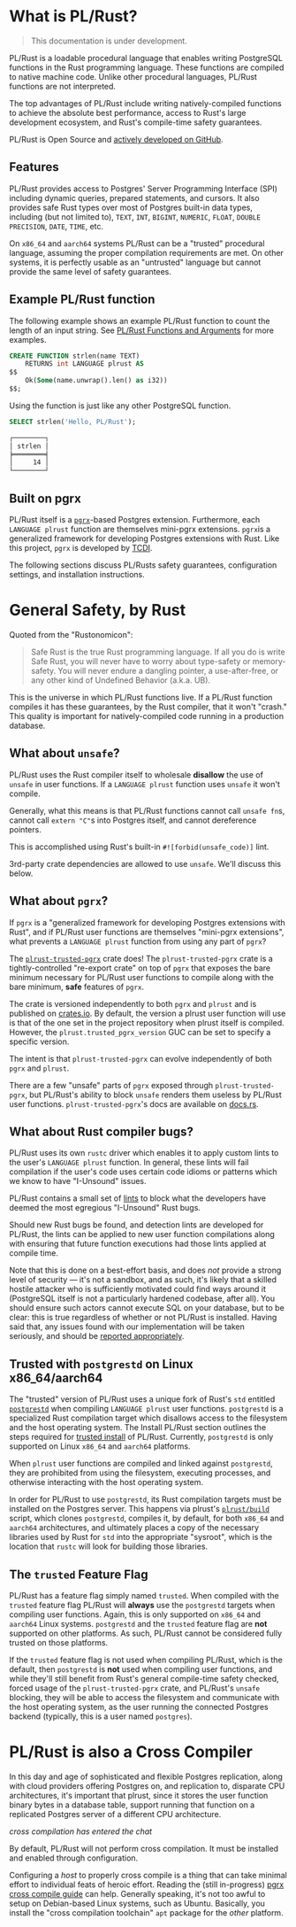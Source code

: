 # What is PL/Rust?

> This documentation is under development.

PL/Rust is a loadable procedural language that enables writing PostgreSQL
functions in the Rust programming language. These functions are compiled to
native machine code. Unlike other procedural languages, PL/Rust functions are
not interpreted.

The top advantages of PL/Rust include writing natively-compiled functions to achieve the absolute best performance,
access to Rust's large development ecosystem, and Rust's compile-time safety guarantees.

PL/Rust is Open Source and [actively developed on GitHub](https://github.com/tcdi/plrust).

## Features

PL/Rust provides access to Postgres' Server Programming Interface (SPI) including dynamic queries, prepared
statements, and cursors. It also provides safe Rust types over most of Postgres built-in data types, including (but
not limited to), `TEXT`, `INT`, `BIGINT`, `NUMERIC`, `FLOAT`, `DOUBLE PRECISION`,
`DATE`, `TIME`, etc.

On `x86_64` and `aarch64` systems PL/Rust can be a "trusted" procedural language, assuming the proper compilation
requirements are met. On other systems, it is perfectly usable as an "untrusted" language but cannot provide the
same level of safety guarantees.

## Example PL/Rust function

The following example shows an example PL/Rust function to count the length of
an input string. See [PL/Rust Functions and Arguments](./use-plrust.md)
for more examples.


```sql
CREATE FUNCTION strlen(name TEXT)
    RETURNS int LANGUAGE plrust AS
$$
    Ok(Some(name.unwrap().len() as i32))
$$;
```

Using the function is just like any other PostgreSQL function.

```sql
SELECT strlen('Hello, PL/Rust');
```

```bash
┌────────┐
│ strlen │
╞════════╡
│     14 │
└────────┘
```


## Built on pgrx

PL/Rust itself is a [`pgrx`](https://github.com/tcdi/pgrx)-based Postgres extension.  Furthermore, each `LANGUAGE
plrust` function are themselves mini-pgrx extensions. `pgrx`is a generalized framework for developing Postgres extensions with Rust.  Like this project, `pgrx`
is developed by [TCDI](https://www.tcdi.com).

The following sections discuss PL/Rusts safety guarantees, configuration settings, and installation instructions.




# General Safety, by Rust

Quoted from the "Rustonomicon":

> Safe Rust is the true Rust programming language. If all you do is write Safe Rust, you will never have to worry
> about type-safety or memory-safety. You will never endure a dangling pointer, a use-after-free, or any other kind
> of Undefined Behavior (a.k.a. UB).

This is the universe in which PL/Rust functions live. If a PL/Rust function compiles it has these guarantees, by
the Rust compiler, that it won't "crash." This quality is important for natively-compiled code running in a
production database.

## What about `unsafe`?

PL/Rust uses the Rust compiler itself to wholesale **disallow** the use of `unsafe` in user functions. If
a `LANGUAGE plrust` function uses `unsafe` it won't compile.

Generally, what this means is that PL/Rust functions cannot call `unsafe fn`s, cannot call `extern "C"`s into
Postgres itself, and cannot dereference pointers.

This is accomplished using Rust's built-in `#![forbid(unsafe_code)]` lint.

3rd-party crate dependencies are allowed to use `unsafe`. We'll discuss this below.

## What about `pgrx`?

If `pgrx` is a "generalized framework for developing Postgres extensions with Rust", and if PL/Rust user functions
are themselves "mini-pgrx extensions", what prevents a `LANGUAGE plrust` function from using any part of `pgrx`?

The [`plrust-trusted-pgrx`](https://github.com/tcdi/plrust/tree/main/plrust-trusted-pgrx) crate does!
The `plrust-trusted-pgrx` crate is a tightly-controlled "re-export crate" on top of `pgrx` that exposes the bare minimum necessary for
PL/Rust user functions to compile along with the bare minimum, **safe** features of `pgrx`.

The crate is versioned independently to both `pgrx` and `plrust` and is published on [crates.io](https://crates.io/crates/plrust-trusted-pgrx).
By default, the version a plrust user function will use is that of the one set in the project repository when plrust itself
is compiled.  However, the `plrust.trusted_pgrx_version` GUC can be set to specify a specific version.

The intent is that `plrust-trusted-pgrx` can evolve independently of both `pgrx` and `plrust`.

There are a few "unsafe" parts of `pgrx` exposed through `plrust-trusted-pgrx`, but PL/Rust's ability to block `unsafe`
renders them useless by PL/Rust user functions.  `plrust-trusted-pgrx`'s docs are available on [docs.rs](https://docs.rs/plrust-trusted-pgrx).


## What about Rust compiler bugs?

PL/Rust uses its own `rustc` driver which enables it to apply custom lints to the user's `LANGUAGE plrust` function.
In general, these lints will fail compilation if the user's code uses certain code idioms or patterns which we know to
have "I-Unsound" issues.

PL/Rust contains a small set of [lints](config-lints.md) to block what the developers have deemed the most egregious "I-Unsound" Rust bugs.

Should new Rust bugs be found, and detection lints are developed for PL/Rust, the lints can be applied to new user 
function compilations along with ensuring that future function executions had those lints applied at compile time.

Note that this is done on a best-effort basis, and does *not* provide a strong level of security — it's not a sandbox,
and as such, it's likely that a skilled hostile attacker who is sufficiently motivated could find ways around it
(PostgreSQL itself is not a particularly hardened codebase, after all). You should ensure such actors cannot execute SQL
on your database, but to be clear: this is true regardless of whether or not PL/Rust is installed. Having said that, any
issues found with our implementation will be taken seriously, and should be
[reported appropriately](https://github.com/tcdi/plrust/blob/main/SECURITY.md).


## Trusted with `postgrestd` on Linux x86_64/aarch64

The "trusted" version of PL/Rust uses a unique fork of Rust's `std` entitled
[`postgrestd`](https://github.com/tcdi/postgrestd) when compiling `LANGUAGE plrust` user functions. `postgrestd` is
a specialized Rust compilation target which disallows access to the filesystem and the host operating system. The Install PL/Rust section outlines the steps required for
[trusted install](/install-plrust.md#trusted-install) of PL/Rust.
Currently, `postgrestd` is only supported on Linux `x86_64` and `aarch64` platforms.

When `plrust` user functions are compiled and linked against `postgrestd`, they are prohibited from using the
filesystem, executing processes, and otherwise interacting with the host operating system.

In order for PL/Rust to use `postgrestd`, its Rust compilation targets must be installed on the Postgres server.
This happens via plrust's
[`plrust/build`](https://github.com/tcdi/plrust/blob/main/plrust/build) script, which clones `postgrestd`, compiles it, by
default, for both `x86_64` and `aarch64` architectures, and ultimately places a copy of the necessary libraries used by
Rust for `std` into the appropriate "sysroot", which is the location that `rustc` will look for building those
libraries.

## The `trusted` Feature Flag

PL/Rust has a feature flag simply named `trusted`. When compiled with the `trusted` feature flag PL/Rust will
**always** use the `postgrestd` targets when compiling user functions.
Again, this is only supported on `x86_64` and `aarch64` Linux systems.
`postgrestd` and the `trusted` feature flag are **not** supported on other platforms.
As such, PL/Rust cannot be considered fully trusted on those platforms.

If the `trusted` feature flag is not used when compiling PL/Rust, which is the default, then `postgrestd` is **not**
used when compiling user functions, and while they'll still benefit from Rust's general compile-time safety
checked, forced usage of the `plrust-trusted-pgrx` crate, and PL/Rust's `unsafe` blocking, they will be able to access the
filesystem and communicate with the host operating system, as the user running the connected Postgres backend
(typically, this is a user named `postgres`).


# PL/Rust is also a Cross Compiler

In this day and age of sophisticated and flexible Postgres replication, along with cloud providers offering
Postgres on, and replication to, disparate CPU architectures, it's important that plrust, since it stores the user
function binary bytes in a database table, support running that function on a replicated Postgres server of a
different CPU architecture.

*cross compilation has entered the chat*

By default, PL/Rust will not perform cross compilation. It must be installed
and enabled through configuration.

Configuring a *host* to properly cross compile is a thing that can take minimal effort to individual feats of
heroic effort. Reading the (still in-progress) [pgrx cross compile guide](https://github.com/tcdi/pgrx/blob/master/CROSS_COMPILE.md) 
can help. Generally speaking, it's not too awful to setup on Debian-based Linux systems, such as Ubuntu. Basically,
you install the "cross compilation toolchain" `apt` package for the *other* platform.

